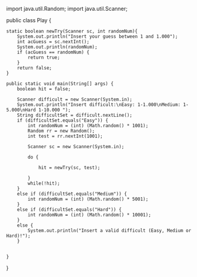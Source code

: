 import java.util.Random;
import java.util.Scanner;

public class Play {

    static boolean newTry(Scanner sc, int randomNum){
        System.out.println("Insert your guess between 1 and 1.000");
        int acGuess = sc.nextInt();
        System.out.println(randomNum);
        if (acGuess == randomNum) {
            return true;
        }
        return false;
    }

    public static void main(String[] args) {
        boolean hit = false;

        Scanner difficult = new Scanner(System.in);
        System.out.println("Insert difficult:\nEasy: 1-1.000\nMedium: 1-5.000\nHard 1-10.000 ");
        String difficultSet = difficult.nextLine();
        if (difficultSet.equals("Easy")) {
            int randomNum = (int) (Math.random() * 1001);
            Random rr = new Random();
            int test = rr.nextInt(1001);

            Scanner sc = new Scanner(System.in);

            do {

                hit = newTry(sc, test);

            }
            while(!hit);
        }
        else if (difficultSet.equals("Medium")) {
            int randomNum = (int) (Math.random() * 5001);
        }
        else if (difficultSet.equals("Hard")) {
            int randomNum = (int) (Math.random() * 10001);
        }
        else {
            System.out.println("Insert a valid difficult (Easy, Medium or Hard)!");
        }


    }
}


